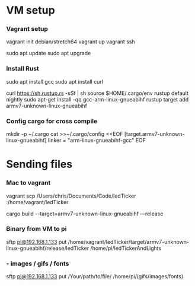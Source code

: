 # VM setup

### Vagrant setup

vagrant init debian/stretch64
vagrant up
vagrant ssh

sudo apt update
sudo apt upgrade

### Install Rust 

sudo apt install gcc
sudo apt install curl

curl https://sh.rustup.rs -sSf | sh
source $HOME/.cargo/env
rustup default nightly
sudo apt-get install -qq gcc-arm-linux-gnueabihf
rustup target add armv7-unknown-linux-gnueabihf

### Config cargo for cross compile 

mkdir -p ~/.cargo
cat >>~/.cargo/config <<EOF
[target.armv7-unknown-linux-gnueabihf]
linker = "arm-linux-gnueabihf-gcc"
EOF


# Sending files

### Mac to vagrant 

vagrant scp /Users/chris/Documents/Code/ledTicker :/home/vagrant/ledTicker

cargo build --target=armv7-unknown-linux-gnueabihf —release


### Binary from VM to pi 

sftp pi@192.168.1.133
put /home/vagrant/ledTicker/target/armv7-unknown-linux-gnueabihf/release/ledTicker /home/pi/ledTickerAndLights


### - images / gifs / fonts

sftp pi@192.168.1.133
put /Your/path/to/file/ /home/pi/(gifs/images/fonts)

